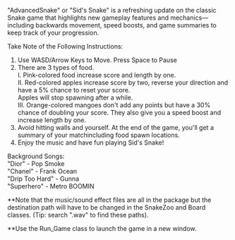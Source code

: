 "AdvancedSnake" or "Sid's Snake" is a refreshing update on the classic Snake game that highlights new gameplay features and mechanics—including backwards movement, speed boosts, and game summaries to keep track of your progression. 

Take Note of the Following Instructions: 
1. Use WASD/Arrow Keys to Move. Press Space to Pause 
2. There are 3 types of food.             
   I. Pink-colored food increase score and length by one.         
   II. Red-colored apples increase score by two, reverse your direction and have a 5% chance to reset your score.        
       Apples will stop spawning after a while.          
 III. Orange-colored mangoes don't add any points but have a 30% chance of doubling your score. 
      They also give you a speed boost and increase length by one.         
3. Avoid hitting walls and yourself. 
    At the end of the game, you'll get a summary of your matchincluding food spawn locations.  
4. Enjoy the music and have fun playing Sid's Snake! 

Background Songs:                
  "Dior" - Pop Smoke             
  "Chanel" - Frank Ocean            
  "Drip Too Hard" - Gunna                 
  "Superhero" - Metro BOOMIN
  
**Note that the music/sound effect files are all in the package but the destination path will have to be changed in the SnakeZoo and Board classes. (Tip: search ".wav" to find these paths).

**Use the Run_Game class to launch the game in a new window.
